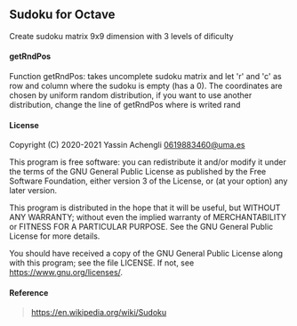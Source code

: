 ## Sudoku for Octave

Create sudoku matrix 9x9 dimension with 3 levels of dificulty

#### getRndPos
Function getRndPos: takes uncomplete sudoku matrix and let 'r' and 'c' as row and column where the sudoku is empty (has a 0). The coordinates are chosen by uniform random distribution, if you want to use another distribution, change the line of getRndPos where is writed rand

#### License 
 Copyright (C) 2020-2021 Yassin Achengli <0619883460@uma.es> 

This program is free software: you can redistribute it and/or modify  it under the terms of the GNU General Public License as published by the Free Software Foundation, either version 3 of the License, or (at your option) any later version.

 This program is distributed in the hope that it will be useful, but WITHOUT ANY WARRANTY; without even the implied warranty of MERCHANTABILITY or FITNESS FOR A PARTICULAR PURPOSE.  See the GNU General Public License for more details. 
 
You should have received a copy of the GNU General Public License along with this program; see the file LICENSE.  If not, see <https://www.gnu.org/licenses/>.

#### Reference 
> https://en.wikipedia.org/wiki/Sudoku

